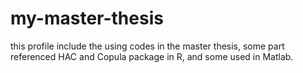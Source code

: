 # my-master-thesis
this profile include the using codes in the master thesis, some part referenced HAC and Copula package in R, and some used in Matlab.
